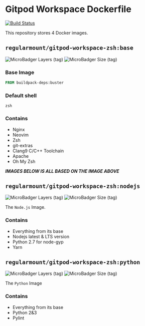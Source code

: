 # Gitpod Workspace Dockerfile
[![Build Status](https://travis-ci.org/KsRyY/gitpod-docker-zsh.svg?branch=master)](https://travis-ci.org/KsRyY/gitpod-docker-zsh)

This repository stores 4 Docker images.

## `regularmount/gitpod-workspace-zsh:base`
![MicroBadger Layers (tag)](https://img.shields.io/microbadger/layers/regularmount/gitpod-workspace-zsh/base) ![MicroBadger Size (tag)](https://img.shields.io/microbadger/image-size/regularmount/gitpod-workspace-zsh/base)

### Base Image

``` dockerfile
FROM buildpack-deps:buster
```

### Default shell

`zsh`

### Contains

* Nginx
* Neovim
* Zsh
* git-extras
* Clang9 C/C++ Toolchain
* Apache
* Oh My Zsh

***IMAGES BELOW IS ALL BASED ON THE IMAGE ABOVE***

## `regularmount/gitpod-workspace-zsh:nodejs`
![MicroBadger Layers (tag)](https://img.shields.io/microbadger/layers/regularmount/gitpod-workspace-zsh/nodejs) ![MicroBadger Size (tag)](https://img.shields.io/microbadger/image-size/regularmount/gitpod-workspace-zsh/nodejs)

The `Node.js` Image.

### Contains

* Everything from its base
* Nodejs latest & LTS version
* Python 2.7 for node-gyp
* Yarn

## `regularmount/gitpod-workspace-zsh:python`
![MicroBadger Layers (tag)](https://img.shields.io/microbadger/layers/regularmount/gitpod-workspace-zsh/python) ![MicroBadger Size (tag)](https://img.shields.io/microbadger/image-size/regularmount/gitpod-workspace-zsh/python)

The `Python` Image

### Contains

* Everything from its base
* Python 2&3
* Pylint